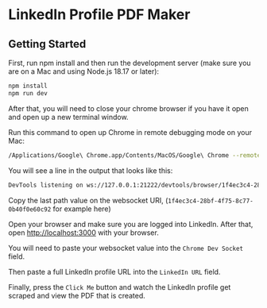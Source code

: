 # LinkedIn Profile PDF Maker
## Getting Started

First, run npm install and then run the development server (make sure you are on a Mac and using Node.js 18.17 or later):

```bash
npm install
npm run dev
```

After that, you will need to close your chrome browser if you have it open and open up a new terminal window.

Run this command to open up Chrome in remote debugging mode on your Mac:

```bash
/Applications/Google\ Chrome.app/Contents/MacOS/Google\ Chrome --remote-debugging-port=21222
```

You will see a line in the output that looks like this:

```bash
DevTools listening on ws://127.0.0.1:21222/devtools/browser/1f4ec3c4-28bf-4f75-8c77-0b40f0e60c92
```

Copy the last path value on the websocket URI, (`1f4ec3c4-28bf-4f75-8c77-0b40f0e60c92` for example here)

Open your browser and make sure you are logged into LinkedIn. After that, open [http://localhost:3000](http://localhost:3000) with your browser.

You will need to paste your websocket value into the `Chrome Dev Socket` field.

Then paste a full LinkedIn profile URL into the `LinkedIn URL` field.

Finally, press the `Click Me` button and watch the LinkedIn profile get scraped and view the PDF that is created.
